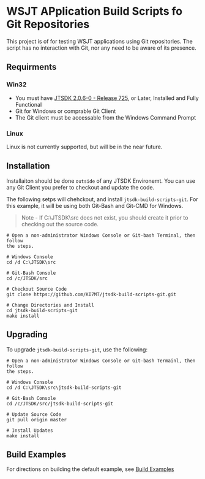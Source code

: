 # WSJT APplication Build Scripts fo Git Repositories
This project is of for testing WSJT applications using Git repositories. The
script has no interaction with Git, nor any need to be aware of its presence.

## Requirments

### **Win32**
* You must have [JTSDK 2.0.6-0 - Release 725](https://sourceforge.net/projects/jtsdk/files/win32/2.0.0/), or Later, 
Installed and Fully Functional
* Git for Windows or comprable Git Client
* The Git client must be accessable from the Windows Command Prompt

### **Linux**
Linux is not currently supported, but will be in the near future.

## Installation
Installaiton should be done `outside` of any JTSDK Environemt. You can use
any Git Client you prefer to checkout and update the code.

The following setps will chehckout, and install `jtsdk-build-scripts-git`. For
this example, it will be using both Git-Bash and Git-CMD for Windows.

> Note - If C:\JTSDK\src does not exist, you should create it prior to
checking out the source code.
```
# Open a non-administrator Windows Console or Git-bash Terminal, then follow
the steps.

# Windows Console
cd /d C:\JTSDK\src

# Git-Bash Console
cd /c/JTSDK/src

# Checkout Source Code
git clone https://github.com/KI7MT/jtsdk-build-scripts-git.git

# Change Directories and Install
cd jtsdk-build-scripts-git
make install
```

## Upgrading
To upgrade `jtsdk-build-scripts-git`, use the following:
```
# Open a non-administrator Windows Console or Git-bash Termainl, then follow
the steps.

# Windows Console
cd /d C:\JTSDK\src\jtsdk-build-scripts-git

# Git-Bash Console
cd /c/JTSDK/src/jtsdk-build-scripts-git

# Update Source Code
git pull origin master

# Install Updates
make install
```

## Build Examples
For directions on building the default example, see [Build Examples](https://github.com/KI7MT/jtsdk-build-scripts-git/blob/master/docs/wsjtx-git-build.md)

